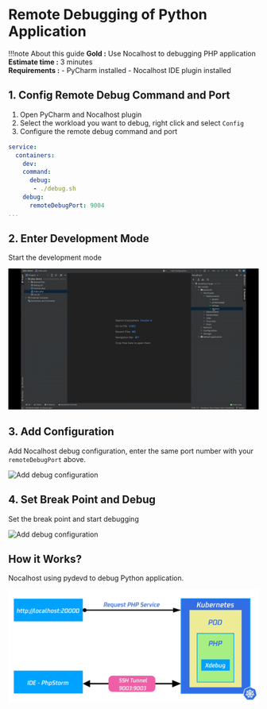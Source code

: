 # Remote Debugging of Python Application

!!!note About this guide
    **Gold :**  Use Nocalhost to debugging PHP application <br />
    **Estimate time :** 3 minutes<br />
    **Requirements :**
        - PyCharm installed
        - Nocalhost IDE plugin installed
  
## 1. Config Remote Debug Command and Port

1. Open PyCharm and Nocalhost plugin
2. Select the workload you want to debug, right click and select `Config`
3. Configure the remote debug command and port

```yaml hl_lines="5-8"
service:
  containers:
    dev:
    command:
      debug:
       - ./debug.sh
    debug:
      remoteDebugPort: 9004
...
```
## 2. Enter Development Mode

Start the development mode

![Enter development mode](../../assets/images/debug/php-devmode.gif)

## 3. Add Configuration

Add Nocalhost debug configuration, enter the same port number with your `remoteDebugPort` above.

![Add debug configuration](../../assets/images/debug/php-add-config.gif)

## 4. Set Break Point and Debug

Set the break point and start debugging 

![Add debug configuration](../../assets/images/debug/php-break-debug.gif)

## How it Works?

Nocalhost using pydevd to debug Python application.

![Add debug configuration](../../assets/images/debug/php-debug.jpg)

